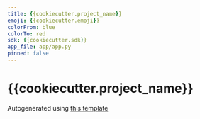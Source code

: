 ```yaml
---
title: {{cookiecutter.project_name}}
emoji: {{cookiecutter.emoji}}
colorFrom: blue
colorTo: red
sdk: {{cookiecutter.sdk}}
app_file: app/app.py
pinned: false
---
```


# {{cookiecutter.project_name}}

Autogenerated using [this template](https://github.com/nateraw/spaces-template)
